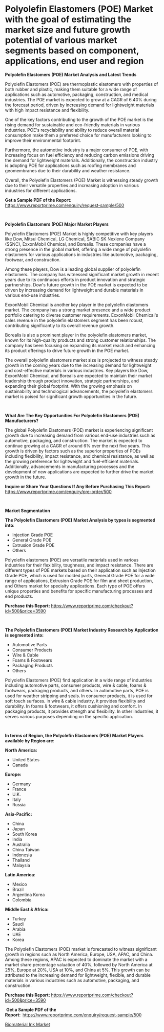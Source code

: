 <p><h1>Polyolefin Elastomers (POE) Market with the goal of estimating the market size and future growth potential of various market segments based on component, applications, end user and region</h1></p><p><strong>Polyolefin Elastomers (POE) Market Analysis and Latest Trends</strong></p>
<p><p>Polyolefin Elastomers (POE) are thermoplastic elastomers with properties of both rubber and plastic, making them suitable for a wide range of applications such as automotive, packaging, construction, and medical industries. The POE market is expected to grow at a CAGR of 6.40% during the forecast period, driven by increasing demand for lightweight materials with high impact resistance and flexibility.</p><p>One of the key factors contributing to the growth of the POE market is the rising demand for sustainable and eco-friendly materials in various industries. POE's recyclability and ability to reduce overall material consumption make them a preferred choice for manufacturers looking to improve their environmental footprint.</p><p>Furthermore, the automotive industry is a major consumer of POE, with increasing focus on fuel efficiency and reducing carbon emissions driving the demand for lightweight materials. Additionally, the construction industry is adopting POE for applications such as roofing membranes and geomembranes due to their durability and weather resistance.</p><p>Overall, the Polyolefin Elastomers (POE) Market is witnessing steady growth due to their versatile properties and increasing adoption in various industries for different applications.</p></p>
<p><strong>Get a Sample PDF of the Report:&nbsp;</strong> <a href="https://www.reportprime.com/enquiry/request-sample/500">https://www.reportprime.com/enquiry/request-sample/500</a></p>
<p>&nbsp;</p>
<p><strong>Polyolefin Elastomers (POE) Major Market Players</strong></p>
<p><p>Polyolefin Elastomers (POE) Market is highly competitive with key players like Dow, Mitsui Chemical, LG Chemical, SABIC SK Nexlene Company (SSNC), ExxonMobil Chemical, and Borealis. These companies have a strong presence in the global market, offering a wide range of polyolefin elastomers for various applications in industries like automotive, packaging, footwear, and construction.</p><p>Among these players, Dow is a leading global supplier of polyolefin elastomers. The company has witnessed significant market growth in recent years due to its continuous efforts in product innovation and strategic partnerships. Dow's future growth in the POE market is expected to be driven by increasing demand for lightweight and durable materials in various end-use industries.</p><p>ExxonMobil Chemical is another key player in the polyolefin elastomers market. The company has a strong market presence and a wide product portfolio catering to diverse customer requirements. ExxonMobil Chemical's sales revenue in the polyolefin elastomers segment has been robust, contributing significantly to its overall revenue growth.</p><p>Borealis is also a prominent player in the polyolefin elastomers market, known for its high-quality products and strong customer relationships. The company has been focusing on expanding its market reach and enhancing its product offerings to drive future growth in the POE market.</p><p>The overall polyolefin elastomers market size is projected to witness steady growth in the coming years due to the increasing demand for lightweight and cost-effective materials in various industries. Key players like Dow, ExxonMobil Chemical, and Borealis are expected to maintain their market leadership through product innovation, strategic partnerships, and expanding their global footprint. With the growing emphasis on sustainability and technological advancements, the polyolefin elastomers market is poised for significant growth opportunities in the future.</p></p>
<p>&nbsp;</p>
<p><strong>What Are The Key Opportunities For Polyolefin Elastomers (POE) Manufacturers?</strong></p>
<p><p>The global Polyolefin Elastomers (POE) market is experiencing significant growth due to increasing demand from various end-use industries such as automotive, packaging, and construction. The market is expected to continue growing at a CAGR of around 6% over the next five years. This growth is driven by factors such as the superior properties of POEs including flexibility, impact resistance, and chemical resistance, as well as the growing preference for lightweight and fuel-efficient materials. Additionally, advancements in manufacturing processes and the development of new applications are expected to further drive the market growth in the future.</p></p>
<p><strong>Inquire or Share Your Questions If Any Before Purchasing This Report:</strong> <a href="https://www.reportprime.com/enquiry/pre-order/500">https://www.reportprime.com/enquiry/pre-order/500</a></p>
<p>&nbsp;</p>
<p><strong>Market Segmentation</strong></p>
<p><strong>The Polyolefin Elastomers (POE) Market Analysis by types is segmented into:</strong></p>
<p><ul><li>Injection Grade POE</li><li>General Grade POE</li><li>Extrusion Grade POE</li><li>Others</li></ul></p>
<p><p>Polyolefin elastomers (POE) are versatile materials used in various industries for their flexibility, toughness, and impact resistance. There are different types of POE markets based on their application such as Injection Grade POE, which is used for molded parts, General Grade POE for a wide range of applications, Extrusion Grade POE for film and sheet production, and Others market for specialty applications. Each type of POE offers unique properties and benefits for specific manufacturing processes and end products.</p></p>
<p><strong>Purchase this Report:&nbsp;</strong><a href="https://www.reportprime.com/checkout?id=500&price=3590">https://www.reportprime.com/checkout?id=500&price=3590</a></p>
<p>&nbsp;</p>
<p><strong>The Polyolefin Elastomers (POE) Market Industry Research by Application is segmented into:</strong></p>
<p><ul><li>Automotive Parts</li><li>Consumer Products</li><li>Wire & Cable</li><li>Foams & Footwears</li><li>Packaging Products</li><li>Others</li></ul></p>
<p><p>Polyolefin Elastomers (POE) find application in a wide range of industries including automotive parts, consumer products, wire & cable, foams & footwears, packaging products, and others. In automotive parts, POE is used for weather stripping and seals. In consumer products, it is used for soft touch surfaces. In wire & cable industry, it provides flexibility and durability. In foams & footwears, it offers cushioning and comfort. In packaging products, it provides strength and flexibility. In other industries, it serves various purposes depending on the specific application.</p></p>
<p>&nbsp;</p>
<p><strong>In terms of Region, the Polyolefin Elastomers (POE) Market Players available by Region are:</strong></p>
<p>
    <p> <strong> North America: </strong>
        <ul>
            <li>United States</li>
            <li>Canada</li>
        </ul>
        </p> 
    <p> <strong> Europe: </strong>
        <ul>
            <li>Germany</li>
            <li>France</li>
            <li>U.K.</li>
            <li>Italy</li>
            <li>Russia</li>
        </ul>
        </p> 
    <p> <strong> Asia-Pacific: </strong>
        <ul>
            <li>China</li>
            <li>Japan</li>
            <li>South Korea</li>
            <li>India</li>
            <li>Australia</li>
            <li>China Taiwan</li>
            <li>Indonesia</li>
            <li>Thailand</li>
            <li>Malaysia</li>
        </ul>
        </p> 
    <p> <strong> Latin America: </strong>
        <ul>
            <li>Mexico</li>
            <li>Brazil</li>
            <li>Argentina Korea</li>
            <li>Colombia</li>
        </ul>
        </p> 
    <p> <strong> Middle East & Africa: </strong>
        <ul>
            <li>Turkey</li>
            <li>Saudi</li>
            <li>Arabia</li>
            <li>UAE</li>
            <li>Korea</li>
        </ul>
    </p>
    </p>
<p><p>The Polyolefin Elastomers (POE) market is forecasted to witness significant growth in regions such as North America, Europe, USA, APAC, and China. Among these regions, APAC is expected to dominate the market with a market share percentage valuation of 40%, followed by North America at 25%, Europe at 20%, USA at 10%, and China at 5%. This growth can be attributed to the increasing demand for lightweight, flexible, and durable materials in various industries such as automotive, packaging, and construction.</p></p>
<p><strong>Purchase this Report: </strong><a href="https://www.reportprime.com/checkout?id=500&price=3590">https://www.reportprime.com/checkout?id=500&price=3590</a></p>
<p>&nbsp;<strong>Get a Sample PDF of the Report:&nbsp;&nbsp;</strong><a href="https://www.reportprime.com/enquiry/request-sample/500">https://www.reportprime.com/enquiry/request-sample/500</a></p>
<p><strong></strong></p>
<p><p><a href="https://nifty-kite-d51.notion.site/Biomaterial-Ink-Market-Challenges-Opportunities-and-Growth-Drivers-and-Major-Market-Players-forec-af2bc498156c47c4bbf3c9896a7629c1">Biomaterial Ink Market</a></p></p>
